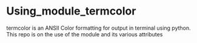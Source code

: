 # Using_module_termcolor
termcolor is an ANSII Color formatting for output in terminal using python. This repo is on the use of the module and its various attributes 
